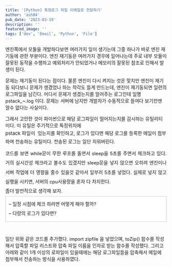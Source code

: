 ```yaml
---
title: '[Python] 특정로그 파일 이메일로 전달하기'
author: 'ash84'
pub_date: '2023-03-19'
description: ''
featured_image: ''
tags: ['dev', 'Email', 'Python', 'File']
---
```



<span style="font-size: 11pt; ">엔진쪽에서 모듈을 개발하다보면 여러가지 일이 생기는데 그중 하나가 바로 엔진 재기동에 관한 부분이다. 엔진 재기동은 여러가지 경우에 일어나는데 주로 내부 모듈이 잘못된 동작을 수행하고 예외처리가 안되었거나 메모리의 잘못된 참조로 인해서 발생이 된다. </span>

<span style="font-size: 11pt; ">  
</span>

<span style="font-size: 11pt; ">문제는 재기동이 된다는 점이다. 물론 엔진이 다시 켜지는 것은 맞지만 엔진이 재기동 되다보니 문제가 생겼었나 하는 착각도 들게 만드는데, 엔진이 재기동되면 일련의 로그파일을 남긴다. 어디서 문제가 생겼는지를 알려주는 로그인데 일명 pstack_~.log 이다. 문제는 서버에 남지만 개발자가 수동적으로 들여다 보기전엔 알수 없다는 사실이다.</span>

<span style="font-size: 11pt; ">그래서 고안한 것이 파이썬으로 해당 로그파일이 떨어지는지를 감시하는 유틸리티이다. 이 유틸은 주기적으로 특정위치에 </span>  
<span style="font-size: 15px; line-height: 29px; ">pstack 파일이 </span><span style="font-size: 11pt; "> 있는지를 확인하고, 로그가 있다면 해당 로그를 등록한 메일이 첨부하여 전송하는 유틸이다. 전송된 로그는 일단 지워버린다.</span>

<span style="font-size: 11pt; ">  
</span>

<script src="https://gist.github.com/2784849.js?file=gistfile1.py"></script>

<span style="font-size: 15px; line-height: 29px;">  
</span>

<div style="text-align: justify; "><div style="line-height: 2; "><span style="font-size: 11pt; ">코드를 보면 while문이 무한 루프를 돌면서 sleep을 5초를 주면서 체크하고 있다. 거의 실시간성 체크라고 볼수도 있겠지만 sleep문을 넣지 않으면 오히려 엔진이나 서버 작업에 더 영향을 줄수 있을것 같아서 일부러 5초를 넣었다. 실제로 넣지 않고 실행을 시키면, 서버의 cpu사용량을 혼자 다 차지한다.</span></div><div style="line-height: 2; "></div><div style="line-height: 2; "></div><div style="line-height: 2; "><span style="font-size: 11pt; ">좀더 발전적으로 생각해 보자. </span></div><div style="line-height: 2; "></div><div class="txc-textbox" style="border: 1px solid rgb(203, 203, 203); background-color: rgb(255, 255, 255); padding: 10px; "><div style="line-height: 2; "><span style="font-size: 11pt; line-height: 2; ">– 일정 시점에 체크 하려면 어떻게 해야 할까?</span></div><div style="line-height: 2; "><span style="font-size: 11pt; ">– 다량의 로그가 있다면?</span></div></div><div style="line-height: 2; "></div><div style="line-height: 2; "></div><div style="line-height: 2; "> </div></div><script src="https://gist.github.com/2822327.js?file=gistfile1.py"></script>

<span style="font-size: 11pt; ">일단 위와 같은 코드를 추가했다. import zipfile 을 넣었으며, toZip() 함수를 작성해서 압푹할 파일 리스트와 압축 파일 이름을 인자로 받는 함수를 작성했다. 그리고 아래와 같이 1개 이상의 로파일이 있을때에는 해당 로그파일들을 압축해서 메일에 첨부해서 전송하는 방식을 사용하였다. </span>

<span style="font-size: 11pt; ">  
</span>

<script src="https://gist.github.com/2822335.js?file=gistfile1.py"></script>




